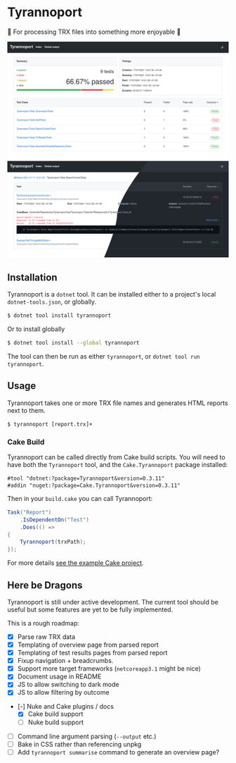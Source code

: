 # Tyrannoport

🦖 For processing TRX files into something more enjoyable 🦖

![Overview page](docs/OverviewPage.png)
![Class details](docs/ClassDetails.png)

## Installation

Tyrannoport is a `dotnet` tool. It can be installed either to a project's
local `dotnet-tools.json`, or globally.

```bash
$ dotnet tool install tyrannoport
```

Or to install globally

```bash
$ dotnet tool install --global tyrannoport
```

The tool can then be run as either `tyrannoport`, or
`dotnet tool run tyrannoport`. 

## Usage

Tyrannoport takes one or more TRX file names and generates HTML reports next to
them.

```
$ tyrannoport [report.trx]+
```

### Cake Build

Tyrannoport can be called directly from Cake build scripts. You will need to
have both the `Tyrannoport` tool, and the `Cake.Tyrannoport` package installed:

```cake
#tool "dotnet:?package=Tyrannoport&version=0.3.11"
#addin "nuget:?package=Cake.Tyrannoport&version=0.3.11"
```

Then in your `build.cake` you can call Tyrannoport:

```c#
Task("Report")
    .IsDependentOn("Test")
    .Does(() =>
{
    Tyrannoport(trxPath);
});
```

For more details [see the example Cake project](https://gist.github.com/iwillspeak/85ecff08bfd587d2a98272f1dd1a2698).

## Here be Dragons

Tyrannoport is still under active development. The current tool should be
useful but some features are yet to be fully implemented.

This is a rough roadmap:

 * [x] Parse raw TRX data
 * [x] Templating of overview page from parsed report
 * [x] Templating of test results pages from parsed report
 * [x] Fixup navigation + breadcrumbs.
 * [x] Support more target frameworks (`netcoreapp3.1` might be nice)
 * [x] Document usage in README
 * [x] JS to allow switching to dark mode
 * [x] JS to allow filtering by outcome
 * [-] Nuke and Cake plugins / docs
    * [x] Cake build support
    * [ ] Nuke build support
 * [ ] Command line argument parsing (`--output` etc.)
 * [ ] Bake in CSS rather than referencing unpkg
 * [ ] Add `tyrannoport summarise` command to generate an overview page?
